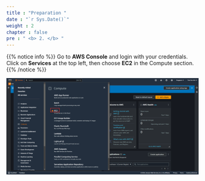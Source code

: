 ```yaml
---
title : "Preparation "
date : "`r Sys.Date()`"
weight : 2
chapter : false
pre : " <b> 2. </b> "
---
```


{{% notice info %}}
Go to **AWS Console** and login with your credentials. Click on **Services** at the top left, then choose **EC2** in the Compute section.
{{% /notice %}}

![ConnectPrivate](https://raw.githubusercontent.com/Kevinau38/Hand-on-Lab-Workshop/refs/heads/master/static/images/1.png)
